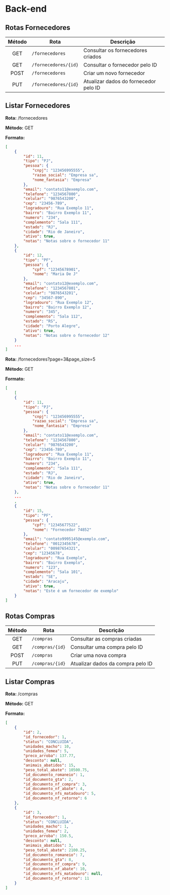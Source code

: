 # Back-end

## Rotas Fornecedores

| Método | Rota | Descrição |
| :------: | ---- | --------- |
| GET | `/fornecedores` | Consultar os fornecedores criados |
| GET | `/fornecedores/{id}` | Consultar o fornecedor pelo ID |
| POST | `/fornecedores` | Criar um novo fornecedor |
| PUT | `/fornecedores/{id}` | Atualizar dados do fornecedor pelo ID |

## Listar Fornecedores

**Rota:** /fornecedores

**Método:** GET

**Formato:**

```json
[
    {
		"id": 11,
		"tipo": "PJ",
		"pessoa": {
			"cnpj": "123456995555",
			"razao_social": "Empresa sa",
			"nome_fantasia": "Empresa"
		},
		"email": "contato11@exemplo.com",
		"telefone": "1234567800",
		"celular": "9876543200",
		"cep": "23456-789",
		"logradouro": "Rua Exemplo 11",
		"bairro": "Bairro Exemplo 11",
		"numero": "234",
		"complemento": "Sala 111",
		"estado": "RJ",
		"cidade": "Rio de Janeiro",
		"ativo": true,
		"notas": "Notas sobre o fornecedor 11"
	},
	{
		"id": 12,
		"tipo": "PF",
		"pessoa": {
			"cpf": "12345678901",
			"nome": "Maria De J"
		},
		"email": "contato12@exemplo.com",
		"telefone": "1234567801",
		"celular": "9876543201",
		"cep": "34567-890",
		"logradouro": "Rua Exemplo 12",
		"bairro": "Bairro Exemplo 12",
		"numero": "345",
		"complemento": "Sala 112",
		"estado": "RS",
		"cidade": "Porto Alegre",
		"ativo": true,
		"notas": "Notas sobre o fornecedor 12"
	}
    ...
]
```

**Rota:** /fornecedores?page=3&page_size=5

**Método:** GET

**Formato:**

```json
[
    [
	{
		"id": 11,
		"tipo": "PJ",
		"pessoa": {
			"cnpj": "123456995555",
			"razao_social": "Empresa sa",
			"nome_fantasia": "Empresa"
		},
		"email": "contato11@exemplo.com",
		"telefone": "1234567800",
		"celular": "9876543200",
		"cep": "23456-789",
		"logradouro": "Rua Exemplo 11",
		"bairro": "Bairro Exemplo 11",
		"numero": "234",
		"complemento": "Sala 111",
		"estado": "RJ",
		"cidade": "Rio de Janeiro",
		"ativo": true,
		"notas": "Notas sobre o fornecedor 11"
	},
    ...
    ,
	{
		"id": 15,
		"tipo": "PF",
		"pessoa": {
			"cpf": "12345677522",
			"nome": "Fornecedor 74852"
		},
		"email": "contato9995145@exemplo.com",
		"telefone": "0012345678",
		"celular": "00987654321",
		"cep": "12345678",
		"logradouro": "Rua Exemplo",
		"bairro": "Bairro Exemplo",
		"numero": "123",
		"complemento": "Sala 101",
		"estado": "SE",
		"cidade": "Aracaju",
		"ativo": true,
		"notas": "Este é um fornecedor de exemplo"
	}
]
```

## Rotas Compras

| Método | Rota | Descrição |
| :------: | ---- | --------- |
| GET | `/compras` | Consultar as compras criadas |
| GET | `/compras/{id}` | Consultar uma compra pelo ID |
| POST | `/compras` | Criar uma nova compra |
| PUT | `/compras/{id}` | Atualizar dados da compra pelo ID |

## Listar Compras

**Rota:** /compras

**Método:** GET

**Formato:**

```json
[
    {
        "id": 2,
        "id_fornecedor": 1,
        "status": "CONCLUIDA",
        "unidades_macho": 10,
        "unidades_femea": 5,
        "preco_arroba": 137.77,
        "desconto": null,
        "animais_abatidos": 15,
        "peso_total_abate": 10500.75,
        "id_documento_romaneio": 1,
        "id_documento_gta": 2,
        "id_documento_nf_compra": 3,
        "id_documento_nf_abate": 4,
        "id_documento_nfs_matadouro": 5,
        "id_documento_nf_retorno": 6
    },
    {
        "id": 3,
        "id_fornecedor": 1,
        "status": "CONCLUIDA",
        "unidades_macho": 1,
        "unidades_femea": 2,
        "preco_arroba": 150.5,
        "desconto": null,
        "animais_abatidos": 3,
        "peso_total_abate": 2100.25,
        "id_documento_romaneio": 7,
        "id_documento_gta": 8,
        "id_documento_nf_compra": 9,
        "id_documento_nf_abate": 10,
        "id_documento_nfs_matadouro": null,
        "id_documento_nf_retorno": 11
    }
]
```
